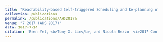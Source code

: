 ```yaml
---
title: "Reachability-based Self-triggered Scheduling and Re-planning of UAV Operations"
collection: publications
permalink: /publications/AHS2017a
venue: "7 2017 (AHS 2017)"
date: 2017-7-24
citation: 'Esen Yel, <b>Tony X. Lin</b>, and Nicola Bezzo. <i>2017 Conference on Adaptive Hardware Systems (AHS).</i>'
---
```

